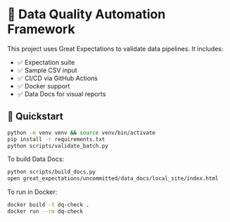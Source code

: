 # 🧪 Data Quality Automation Framework

This project uses Great Expectations to validate data pipelines. It includes:

- ✅ Expectation suite
- ✅ Sample CSV input
- ✅ CI/CD via GitHub Actions
- ✅ Docker support
- ✅ Data Docs for visual reports

## 🚀 Quickstart

```bash
python -m venv venv && source venv/bin/activate
pip install -r requirements.txt
python scripts/validate_batch.py
```

To build Data Docs:

```bash
python scripts/build_docs.py
open great_expectations/uncommitted/data_docs/local_site/index.html
```

To run in Docker:

```bash
docker build -t dq-check .
docker run --rm dq-check
```
